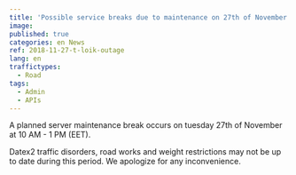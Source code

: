 ```yaml
---
title: 'Possible service breaks due to maintenance on 27th of November at 10 AM - 1 PM (EET) '
image: 
published: true
categories: en News
ref: 2018-11-27-t-loik-outage
lang: en
traffictypes:
  - Road
tags:
  - Admin
  - APIs
---
```


A planned server maintenance break occurs on tuesday 27th of November at 10 AM - 1 PM (EET). 

Datex2 traffic disorders, road works and weight restrictions may not be up to date during this period. We apologize for any inconvenience.
